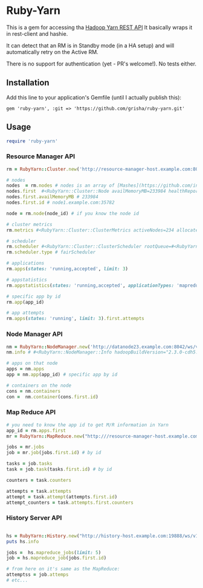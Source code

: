 # Ruby-Yarn

This is a gem for accessing tha [Hadoop Yarn REST API](https://hadoop.apache.org/docs/r2.4.1/hadoop-yarn/hadoop-yarn-site/WebServicesIntro.html)
It basically wraps it in rest-client and hashie.

It can detect that an RM is in Standby mode (in a HA setup) and will
automatically retry on the Active RM.

There is no support for authentication (yet - PR's welcome!). No tests
either.

## Installation

Add this line to your application's Gemfile (until I actually publish this):

    gem 'ruby-yarn', :git => 'https://github.com/grisha/ruby-yarn.git'

## Usage

```ruby
require 'ruby-yarn'
```

### Resource Manager API

```ruby
rm = RubyYarn::Cluster.new('http://resource-manager-host.example.com:8088/ws/v1')

# nodes
nodes  = rm.nodes # nodes is an array of [Mashes](https://github.com/intridea/hashie)
nodes.first  #<RubyYarn::Cluster::Node availMemoryMB=233984 healthReport=""...
nodes.first.availMemoryMB # 233984
nodes.first.id # node1.example.com:35782

node = rm.node(node_id) # if you know the node id

# cluster metrics
rm.metrics #<RubyYarn::Cluster::ClusterMetrics activeNodes=234 allocatedMB=92569654 appsCompleted=130264 ...

# scheduler
rm.scheduler #<RubyYarn::Cluster::ClusterScheduler rootQueue=#<RubyYarn::Cluster::ClusterScheduler childQueues= ...
rm.scheduler.type # fairScheduler

# applications
rm.apps(states: 'running,accepted', limit: 3)

# appstatistics
rm.appstatistics(states: 'running,accepted', applicationTypes: 'mapreduce')

# specific app by id
rm.app(app_id)

# app attempts
rm.apps(states: 'running', limit: 3).first.attempts
```

### Node Manager API

```ruby
nm = RubyYarn::NodeManager.new('http://datanode23.example.com:8042/ws/v1')
nm.info # #<RubyYarn::NodeManager::Info hadoopBuildVersion="2.3.0-cdh5.1.0 ...

# apps on that node
apps = nm.apps
app = nm.app(app_id) # specific app by id

# containers on the node
cons = nm.containers
con =  nm.container(cons.first.id)
```

### Map Reduce API

```ruby
# you need to know the app id to get M/R information in Yarn
app_id = rm.apps.first
mr = RubyYarn::MapReduce.new("http:///resource-manager-host.example.com:8088/proxy/#{app_id}/ws/v1")

jobs = mr.jobs
job = mr.job(jobs.first.id) # by id

tasks = job.tasks
task = job.task(tasks.first.id) # by id

counters = task.counters

attempts = task.attempts
attempt = task.attempt(attempts.first.id)
attempt_counters = task.attempts.first.counters
```

### History Server API

```ruby

hs = RubyYarn::History.new("http://history-host.example.com:19888/ws/v1/history")
puts hs.info

jobs =  hs.mapreduce_jobs(limit: 5)
job = hs.mapreduce_job(jobs.first.id)

# from here on it's same as the MapReduce:
attemptss = job.attemps
# etc...
```
